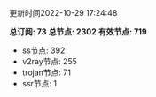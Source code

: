 更新时间2022-10-29 17:24:48

**总订阅: 73**
**总节点: 2302**
**有效节点: 719**
- ss节点: 392
- v2ray节点: 255
- trojan节点: 71
- ssr节点: 1
